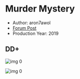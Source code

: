 # Murder Mystery

* Author: aron7awol
* [Forum Post](https://www.avsforum.com/threads/bass-eq-for-filtered-movies.2995212/post-58207356)
* Production Year: 2019

## DD+

![img 0](https://i.imgur.com/S2qjC96.jpg)

![img 0](https://i.imgur.com/yWBNFGD.png)

